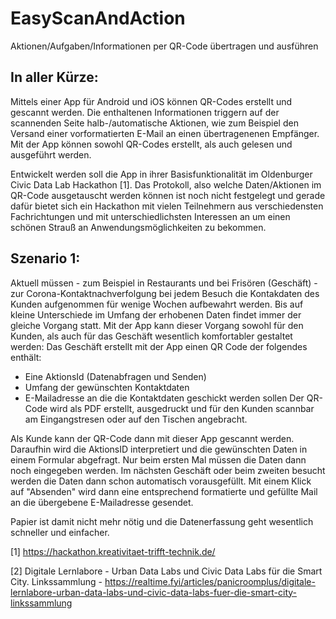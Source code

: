 # EasyScanAndAction
Aktionen/Aufgaben/Informationen per QR-Code übertragen und ausführen

## In aller Kürze:
Mittels einer App für Android und iOS können QR-Codes erstellt und gescannt werden.
Die enthaltenen Informationen triggern auf der scannenden Seite halb-/automatische Aktionen, wie zum Beispiel den Versand einer vorformatierten E-Mail an einen übertragenenen Empfänger.
Mit der App können sowohl QR-Codes erstellt, als auch gelesen und ausgeführt werden.

Entwickelt werden soll die App in ihrer Basisfunktionalität im Oldenburger Civic Data Lab Hackathon [1]. Das Protokoll, also welche Daten/Aktionen im QR-Code ausgetauscht werden können ist noch nicht festgelegt und gerade dafür bietet sich ein Hackathon mit vielen Teilnehmern aus verschiedensten Fachrichtungen und mit unterschiedlichsten Interessen an um einen schönen Strauß an Anwendungsmöglichkeiten zu bekommen.

## Szenario 1:
Aktuell müssen - zum Beispiel in Restaurants und bei Frisören (Geschäft) - zur Corona-Kontaktnachverfolgung bei jedem Besuch die Kontakdaten des Kunden aufgenommen für wenige Wochen aufbewahrt werden.
Bis auf kleine Unterschiede im Umfang der erhobenen Daten findet immer der gleiche Vorgang statt.
Mit der App kann dieser Vorgang sowohl für den Kunden, als auch für das Geschäft wesentlich komfortabler gestaltet werden:
Das Geschäft erstellt mit der App einen QR Code der folgendes enthält:
- Eine AktionsId (Datenabfragen und Senden)
- Umfang der gewünschten Kontaktdaten
- E-Mailadresse an die die Kontaktdaten geschickt werden sollen
Der QR-Code wird als PDF erstellt, ausgedruckt und für den Kunden scannbar am Eingangstresen oder auf den Tischen angebracht.

Als Kunde kann der QR-Code dann mit dieser App gescannt werden. Daraufhin wird die AktionsID interpretiert und die gewünschten Daten in einem Formular abgefragt. Nur beim ersten Mal müssen die Daten dann noch eingegeben werden. Im nächsten Geschäft oder beim zweiten besucht werden die Daten dann schon automatisch vorausgefüllt.
Mit einem Klick auf "Absenden" wird dann eine entsprechend formatierte und gefüllte Mail an die übergebene E-Mailadresse gesendet.

Papier ist damit nicht mehr nötig und die Datenerfassung geht wesentlich schneller und einfacher.

[1] https://hackathon.kreativitaet-trifft-technik.de/

[2] Digitale Lernlabore - Urban Data Labs und Civic Data Labs für die Smart City. Linkssammlung - https://realtime.fyi/articles/panicroomplus/digitale-lernlabore-urban-data-labs-und-civic-data-labs-fuer-die-smart-city-linkssammlung


